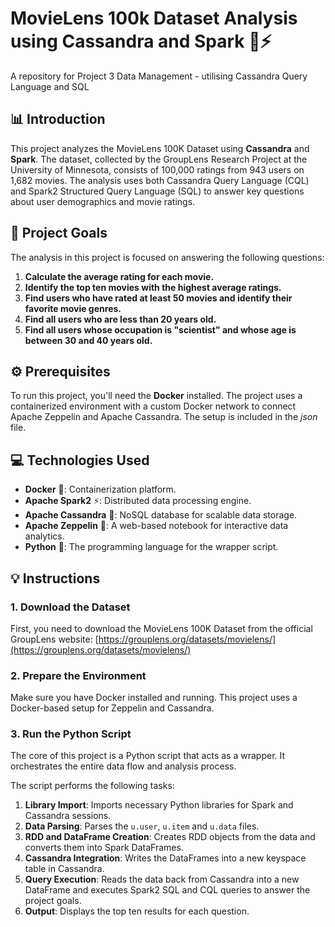# MovieLens 100k Dataset Analysis using Cassandra and Spark 🚀⚡️
A repository for Project 3 Data Management - utilising Cassandra Query Language and SQL

## 📊 Introduction
This project analyzes the MovieLens 100K Dataset using **Cassandra** and **Spark**. The dataset, collected by the GroupLens Research Project at the University of Minnesota, consists of 100,000 ratings from 943 users on 1,682 movies. The analysis uses both Cassandra Query Language (CQL) and Spark2 Structured Query Language (SQL) to answer key questions about user demographics and movie ratings.


## 🎯 Project Goals 

The analysis in this project is focused on answering the following questions:

1.  **Calculate the average rating for each movie.**
2.  **Identify the top ten movies with the highest average ratings.**
3.  **Find users who have rated at least 50 movies and identify their favorite movie genres.**
4.  **Find all users who are less than 20 years old.**
5.  **Find all users whose occupation is "scientist" and whose age is between 30 and 40 years old.**



## ⚙️ Prerequisites

To run this project, you'll need the **Docker** installed. The project uses a containerized environment with a custom Docker network to connect Apache Zeppelin and Apache Cassandra. The setup is included in the *json* file.



## 💻 Technologies Used

* **Docker** 🐳: Containerization platform.
* **Apache Spark2** ⚡️: Distributed data processing engine.
* **Apache Cassandra** 💾: NoSQL database for scalable data storage.
* **Apache Zeppelin** 📓: A web-based notebook for interactive data analytics.
* **Python** 🐍: The programming language for the wrapper script.



## 💡 Instructions

### 1. Download the Dataset

First, you need to download the MovieLens 100K Dataset from the official GroupLens website: [https://grouplens.org/datasets/movielens/](https://grouplens.org/datasets/movielens/)

### 2. Prepare the Environment

Make sure you have Docker installed and running. This project uses a Docker-based setup for Zeppelin and Cassandra.

### 3. Run the Python Script

The core of this project is a Python script that acts as a wrapper. It orchestrates the entire data flow and analysis process.

The script performs the following tasks:

1.  **Library Import**: Imports necessary Python libraries for Spark and Cassandra sessions.
2.  **Data Parsing**: Parses the `u.user`, `u.item` and `u.data` files.
3.  **RDD and DataFrame Creation**: Creates RDD objects from the data and converts them into Spark DataFrames.
4.  **Cassandra Integration**: Writes the DataFrames into a new keyspace table in Cassandra.
5.  **Query Execution**: Reads the data back from Cassandra into a new DataFrame and executes Spark2 SQL and CQL queries to answer the project goals.
6.  **Output**: Displays the top ten results for each question.
